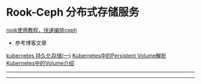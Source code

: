 
# Rook-Ceph 分布式存储服务

[rook使用教程，快速编排ceph](https://sealyun.com/post/rook/)

* 参考博客文章

[kubernetes 持久化存储(一)](https://www.qikqiak.com/post/kubernetes-persistent-volume1/)
[Kubernetes中的Persistent Volume解析](https://jimmysong.io/posts/kubernetes-persistent-volume/)
[Kubernetes中的Volume介绍](https://jimmysong.io/posts/kubernetes-volumes-introduction/)

********************************************************************************************************************************************************************************************************



********************************************************************************************************************************************************************************************************